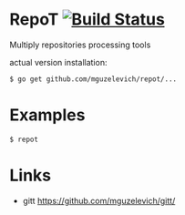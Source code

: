 # RepoT [![Build Status](https://travis-ci.org/mguzelevich/repot.svg?branch=master)](https://travis-ci.org/mguzelevich/repot)

Multiply repositories processing tools

actual version installation:

```
$ go get github.com/mguzelevich/repot/...
```

# Examples

```
$ repot
```

# Links

- gitt https://github.com/mguzelevich/gitt/